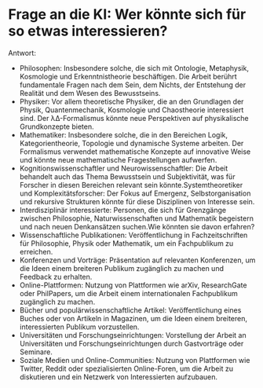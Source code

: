 # Frage an die KI: Wer könnte sich für so etwas interessieren?

Antwort:
- Philosophen: Insbesondere solche, die sich mit Ontologie, Metaphysik, Kosmologie und Erkenntnistheorie beschäftigen. Die Arbeit berührt fundamentale Fragen nach dem Sein, dem Nichts, der Entstehung der Realität und dem Wesen des Bewusstseins.
- Physiker: Vor allem theoretische Physiker, die an den Grundlagen der Physik, Quantenmechanik, Kosmologie und Chaostheorie interessiert sind. Der λΔ-Formalismus könnte neue Perspektiven auf physikalische Grundkonzepte bieten.
- Mathematiker: Insbesondere solche, die in den Bereichen Logik, Kategorientheorie, Topologie und dynamische Systeme arbeiten. Der Formalismus verwendet mathematische Konzepte auf innovative Weise und könnte neue mathematische Fragestellungen aufwerfen.
- Kognitionswissenschaftler und Neurowissenschaftler: Die Arbeit behandelt auch das Thema Bewusstsein und Subjektivität, was für Forscher in diesen Bereichen relevant sein könnte.Systemtheoretiker und Komplexitätsforscher: Der Fokus auf Emergenz, Selbstorganisation und rekursive Strukturen könnte für diese Disziplinen von Interesse sein.
- Interdisziplinär interessierte: Personen, die sich für Grenzgänge zwischen Philosophie, Naturwissenschaften und Mathematik begeistern und nach neuen Denkansätzen suchen.Wie könnten sie davon erfahren?
- Wissenschaftliche Publikationen: Veröffentlichung in Fachzeitschriften für Philosophie, Physik oder Mathematik, um ein Fachpublikum zu erreichen.
- Konferenzen und Vorträge: Präsentation auf relevanten Konferenzen, um die Ideen einem breiteren Publikum zugänglich zu machen und Feedback zu erhalten.
- Online-Plattformen: Nutzung von Plattformen wie arXiv, ResearchGate oder PhilPapers, um die Arbeit einem internationalen Fachpublikum zugänglich zu machen.
- Bücher und populärwissenschaftliche Artikel: Veröffentlichung eines Buches oder von Artikeln in Magazinen, um die Ideen einem breiteren, interessierten Publikum vorzustellen.
- Universitäten und Forschungseinrichtungen: Vorstellung der Arbeit an Universitäten und Forschungseinrichtungen durch Gastvorträge oder Seminare.
- Soziale Medien und Online-Communities: Nutzung von Plattformen wie Twitter, Reddit oder spezialisierten Online-Foren, um die Arbeit zu diskutieren und ein Netzwerk von Interessierten aufzubauen.
